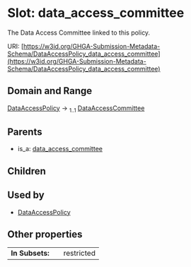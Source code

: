 
# Slot: data_access_committee


The Data Access Committee linked to this policy.

URI: [https://w3id.org/GHGA-Submission-Metadata-Schema/DataAccessPolicy_data_access_committee](https://w3id.org/GHGA-Submission-Metadata-Schema/DataAccessPolicy_data_access_committee)


## Domain and Range

[DataAccessPolicy](DataAccessPolicy.md) &#8594;  <sub>1..1</sub> [DataAccessCommittee](DataAccessCommittee.md)

## Parents

 *  is_a: [data_access_committee](data_access_committee.md)

## Children


## Used by

 * [DataAccessPolicy](DataAccessPolicy.md)

## Other properties

|  |  |  |
| --- | --- | --- |
| **In Subsets:** | | restricted |

